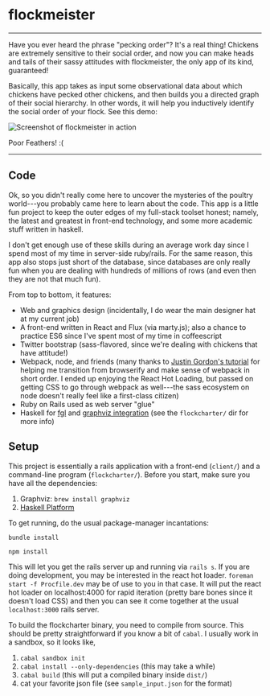 # flockmeister
---

Have you ever heard the phrase "pecking order"? It's a real thing! Chickens are extremely sensitive
to their social order, and now you can make heads and tails of their sassy attitudes with
flockmeister, the only app of its kind, guaranteed!

Basically, this app takes as input some observational data about which chickens have pecked other
chickens, and then builds you a directed graph of their social hierarchy. In other words, it will
help you inductively identify the social order of your flock. See this demo:

![Screenshot of flockmeister in action](/../screenshots/screenshots/demo.gif?raw=true)

Poor Feathers! :(

---

## Code

Ok, so you didn't really come here to uncover the mysteries of the poultry world---you probably came
here to learn about the code. This app is a little fun project to keep the outer edges of my
full-stack toolset honest; namely, the latest and greatest in front-end technology, and some more
academic stuff written in haskell.

I don't get enough use of these skills during an average work day since I spend most of my time in
server-side ruby/rails. For the same reason, this app also stops just short of the database, since
databases are only really fun when you are dealing with hundreds of millions of rows (and even then
they are not that much fun).

From top to bottom, it features:

- Web and graphics design (incidentally, I do wear the main designer hat at my current job)
- A front-end written in React and Flux (via marty.js); also a chance to practice ES6 since I've
  spent most of my time in coffeescript
- Twitter bootstrap (sass-flavored, since we're dealing with chickens that have attitude!)
- Webpack, node, and friends (many thanks to [Justin Gordon's tutorial](https://github.com/justin808/react-webpack-rails-tutorial)
  for helping me transition from browserify and make sense of webpack in short order. I ended up
  enjoying the React Hot Loading, but passed on getting CSS to go through webpack as well---the
  sass ecosystem on node doesn't really feel like a first-class citizen)
- Ruby on Rails used as web server "glue"
- Haskell for [fgl](https://hackage.haskell.org/package/fgl) and [graphviz integration](https://hackage.haskell.org/package/graphviz)
  (see the `flockcharter/` dir for more info)


## Setup

This project is essentially a rails application with a front-end (`client/`) and a command-line
program (`flockcharter/`). Before you start, make sure you have all the dependencies:

1. Graphviz: `brew install graphviz`
2. [Haskell Platform](https://www.haskell.org/platform/)

To get running, do the usual package-manager incantations:

`bundle install`

`npm install`

This will let you get the rails server up and running via `rails s`. If you are doing development,
you may be interested in the react hot loader. `foreman start -f Procfile.dev` may be of use to you
in that case. It will put the react hot loader on localhost:4000 for rapid iteration (pretty bare
bones since it doesn't load CSS) and then you can see it come together at the usual `localhost:3000`
rails server.

To build the flockcharter binary, you need to compile from source. This should be pretty
straightforward if you know a bit of `cabal`. I usually work in a sandbox, so it looks like,

1. `cabal sandbox init`
2. `cabal install --only-dependencies` (this may take a while)
3. `cabal build` (this will put a compiled binary inside `dist/`)
4. cat your favorite json file (see `sample_input.json` for the format)
